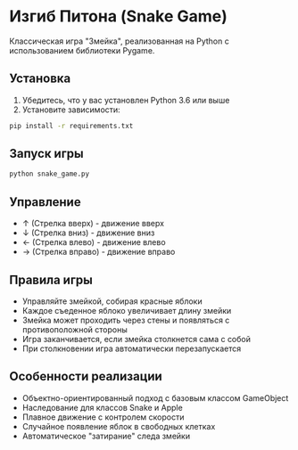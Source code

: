 # Изгиб Питона (Snake Game)

Классическая игра "Змейка", реализованная на Python с использованием библиотеки Pygame.

## Установка

1. Убедитесь, что у вас установлен Python 3.6 или выше
2. Установите зависимости:
```bash
pip install -r requirements.txt
```

## Запуск игры

```bash
python snake_game.py
```

## Управление

- ↑ (Стрелка вверх) - движение вверх
- ↓ (Стрелка вниз) - движение вниз
- ← (Стрелка влево) - движение влево
- → (Стрелка вправо) - движение вправо

## Правила игры

- Управляйте змейкой, собирая красные яблоки
- Каждое съеденное яблоко увеличивает длину змейки
- Змейка может проходить через стены и появляться с противоположной стороны
- Игра заканчивается, если змейка столкнется сама с собой
- При столкновении игра автоматически перезапускается

## Особенности реализации

- Объектно-ориентированный подход с базовым классом GameObject
- Наследование для классов Snake и Apple
- Плавное движение с контролем скорости
- Случайное появление яблок в свободных клетках
- Автоматическое "затирание" следа змейки 